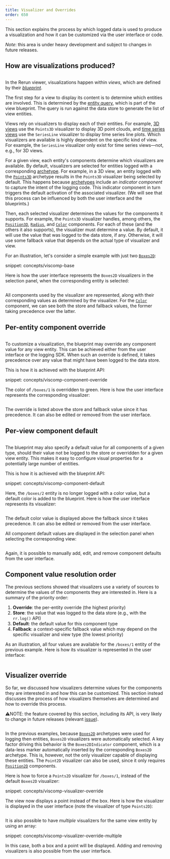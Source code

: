 ```yaml
---
title: Visualizer and Overrides
order: 650
---
```


This section explains the process by which logged data is used to produce a visualization and how it can be customized via the user interface or code.

*Note*: this area is under heavy development and subject to changes in future releases.

## How are visualizations produced?

<!-- schematics source: https://excalidraw.com/#json=8G274_acK-zYc7Cq2ONf0,GaIabh3FBulcjNx9ZqJrXg -->

<picture>
  <img src="https://static.rerun.io/viscomp-base/02d6fe87db0d33b6e9e4dc2d647b3c473e6ce50b/full.png" alt="">
  <source media="(max-width: 480px)" srcset="https://static.rerun.io/viscomp-base/02d6fe87db0d33b6e9e4dc2d647b3c473e6ce50b/480w.png">
  <source media="(max-width: 768px)" srcset="https://static.rerun.io/viscomp-base/02d6fe87db0d33b6e9e4dc2d647b3c473e6ce50b/768w.png">
  <source media="(max-width: 1024px)" srcset="https://static.rerun.io/viscomp-base/02d6fe87db0d33b6e9e4dc2d647b3c473e6ce50b/1024w.png">
  <source media="(max-width: 1200px)" srcset="https://static.rerun.io/viscomp-base/02d6fe87db0d33b6e9e4dc2d647b3c473e6ce50b/1200w.png">
</picture>

In the Rerun viewer, visualizations happen within _views_, which are defined by their [_blueprint_](blueprint.md).

The first step for a view to display its content is to determine which entities are involved.
This is determined by the [entity query](../reference/entity-queries.md), which is part of the view blueprint.
The query is run against the data store to generate the list of view entities.

Views rely on visualizers to display each of their entities.
For example, [3D views](../reference/types/views/spatial3d_view.md) use the `Points3D` visualizer to display 3D point clouds,
and [time series views](../reference/types/views/time_series_view.md) use the `SeriesLine` visualizer to display time series line plots.
Which visualizers are available is highly dependent on the specific kind of view.
For example, the `SeriesLine` visualizer only exist for time series views—not, e.g., for 3D views.

For a given view, each entity's components determine which visualizers are available.
By default, visualizers are selected for entities logged with a corresponding [archetype](../reference/types/archetypes.md).
For example, in a 3D view, an entity logged with the [`Points3D`](../reference/types/archetypes/points3d.md) archetype results in the `Points3D` visualizer being selected by default.
This happens because [archetypes](../reference/types/archetypes.md) include an _indicator component_ to capture the intent of the logging code.
This indicator component in turn triggers the default activation of the associated visualizer.
(We will see that this process can be influenced by both the user interface and the blueprints.)

Then, each selected visualizer determines the values for the components it supports. For example, the `Points3D` visualizer handles, among others, the [`Position3D`](../reference/types/components/position3d.md), [`Radius`](../reference/types/components/radius.md), and [`Color`](../reference/types/components/color.md) components. For each of these (and the others it also supports), the visualizer must determine a value. By default, it will use the value that was logged to the data store, if any. Otherwise, it will use some fallback value that
 depends on the actual type of visualizer and view.

For an illustration, let's consider a simple example with just two [`Boxes2D`](../reference/types/archetypes/boxes2d.md):

snippet: concepts/viscomp-base

Here is how the user interface represents the `Boxes2D` visualizers in the selection panel, when the corresponding entity is selected:

<picture style="zoom: 0.5">
  <img src="https://static.rerun.io/viscomp-base-screenshot/80f168067b49d2a40aed41b0f3512117314c6a9d/full.png" alt="">
  <source media="(max-width: 480px)" srcset="https://static.rerun.io/viscomp-base-screenshot/80f168067b49d2a40aed41b0f3512117314c6a9d/480w.png">
</picture>


All components used by the visualizer are represented, along with their corresponding values as determined by the visualizer. For the [`Color`](../reference/types/components/color.md) component, we can see both the store and fallback values, the former taking precedence over the latter.



## Per-entity component override

<picture>
  <img src="https://static.rerun.io/viscomp-component-override/aebe94bb431e28d49acd5e5cedc6bfe4905ff1c5/full.png" alt="">
  <source media="(max-width: 480px)" srcset="https://static.rerun.io/viscomp-component-override/aebe94bb431e28d49acd5e5cedc6bfe4905ff1c5/480w.png">
  <source media="(max-width: 768px)" srcset="https://static.rerun.io/viscomp-component-override/aebe94bb431e28d49acd5e5cedc6bfe4905ff1c5/768w.png">
  <source media="(max-width: 1024px)" srcset="https://static.rerun.io/viscomp-component-override/aebe94bb431e28d49acd5e5cedc6bfe4905ff1c5/1024w.png">
  <source media="(max-width: 1200px)" srcset="https://static.rerun.io/viscomp-component-override/aebe94bb431e28d49acd5e5cedc6bfe4905ff1c5/1200w.png">
</picture>

To customize a visualization, the blueprint may override any component value for any view entity.
This can be achieved either from the user interface or the logging SDK.
When such an override is defined, it takes precedence over any value that might have been logged to the data store.

This is how it is achieved with the blueprint API:

snippet: concepts/viscomp-component-override

The color of `/boxes/1` is overridden to green. Here is how the user interface represents the corresponding visualizer:

<picture style="zoom: 0.5">
  <img src="https://static.rerun.io/viscomp-component-override-screenshot/cfd1498e18279734a2d494778bf2e6b603b3b44e/full.png" alt="">
  <source media="(max-width: 480px)" srcset="https://static.rerun.io/viscomp-component-override-screenshot/cfd1498e18279734a2d494778bf2e6b603b3b44e/480w.png">
</picture>

The override is listed above the store and fallback value since it has precedence. It can also be edited or removed from the user interface.


## Per-view component default

<picture>
  <img src="https://static.rerun.io/viscomp-component-default/8473f99cc1cad8f6d15a16019c2c0d18edd77220/full.png" alt="">
  <source media="(max-width: 480px)" srcset="https://static.rerun.io/viscomp-component-default/8473f99cc1cad8f6d15a16019c2c0d18edd77220/480w.png">
  <source media="(max-width: 768px)" srcset="https://static.rerun.io/viscomp-component-default/8473f99cc1cad8f6d15a16019c2c0d18edd77220/768w.png">
  <source media="(max-width: 1024px)" srcset="https://static.rerun.io/viscomp-component-default/8473f99cc1cad8f6d15a16019c2c0d18edd77220/1024w.png">
  <source media="(max-width: 1200px)" srcset="https://static.rerun.io/viscomp-component-default/8473f99cc1cad8f6d15a16019c2c0d18edd77220/1200w.png">
</picture>

The blueprint may also specify a default value for all components of a given type, should their value not be logged to the store or overridden for a given view entity. This makes it easy to configure visual properties for a potentially large number of entities.

This is how it is achieved with the blueprint API:

snippet: concepts/viscomp-component-default

Here, the `/boxes/2` entity is no longer logged with a color value, but a default color is added to the blueprint. Here is how the user interface represents its visualizer:

<picture style="zoom: 0.5">
  <img src="https://static.rerun.io/viscomp-component-default-screenshot-1/5966fde4bdddd5e8ef07c6c0a0576b4a487b644e/full.png" alt="">
  <source media="(max-width: 480px)" srcset="https://static.rerun.io/viscomp-component-default-screenshot-1/5966fde4bdddd5e8ef07c6c0a0576b4a487b644e/480w.png">
</picture>

The default color value is displayed above the fallback since it takes precedence. It can also be edited or removed from the user interface.

All component default values are displayed in the selection panel when selecting the corresponding view:

<picture style="zoom: 0.5">
  <img src="https://static.rerun.io/viscomp-component-default-screenshot-2/2db4ca28ff94c1de58a750855828024aa4043576/full.png" alt="">
  <source media="(max-width: 480px)" srcset="https://static.rerun.io/viscomp-component-default-screenshot-2/2db4ca28ff94c1de58a750855828024aa4043576/480w.png">
</picture>

Again, it is possible to manually add, edit, and remove component defaults from the user interface.


## Component value resolution order

The previous sections showed that visualizers use a variety of sources to determine the values of the components they are interested in. Here is a summary of the priority order:

1. **Override**: the per-entity override (the highest priority)
2. **Store**: the value that was logged to the data store (e.g., with the `rr.log()` API)
3. **Default**: the default value for this component type
4. **Fallback**: a context-specific fallback value which may depend on the specific visualizer and view type (the lowest priority)

As an illustration, all four values are available for the `/boxes/1` entity of the previous example. Here is how its visualizer is represented in the user interface:

<picture style="zoom: 0.5">
  <img src="https://static.rerun.io/viscomp-component-value-resolution-screenshot/4ecd7b4be069f5d77d0ea541dc1f47d66a868e2d/full.png" alt="">
  <source media="(max-width: 480px)" srcset="https://static.rerun.io/viscomp-component-value-resolution-screenshot/4ecd7b4be069f5d77d0ea541dc1f47d66a868e2d/480w.png">
</picture>


## Visualizer override

So far, we discussed how visualizers determine values for the components they are interested in and how this can be customized. This section instead discusses the process of how visualizers themselves are determined and how to override this process.

⚠️NOTE: the feature covered by this section, including its API, is very likely to change in future releases
(relevant [issue](https://github.com/rerun-io/rerun/issues/6626)).

<picture>
  <img src="https://static.rerun.io/viscomp-full/945b98084d12be14a5258f2ba00786cb6ec7d19a/full.png" alt="">
  <source media="(max-width: 480px)" srcset="https://static.rerun.io/viscomp-full/945b98084d12be14a5258f2ba00786cb6ec7d19a/480w.png">
  <source media="(max-width: 768px)" srcset="https://static.rerun.io/viscomp-full/945b98084d12be14a5258f2ba00786cb6ec7d19a/768w.png">
  <source media="(max-width: 1024px)" srcset="https://static.rerun.io/viscomp-full/945b98084d12be14a5258f2ba00786cb6ec7d19a/1024w.png">
  <source media="(max-width: 1200px)" srcset="https://static.rerun.io/viscomp-full/945b98084d12be14a5258f2ba00786cb6ec7d19a/1200w.png">
</picture>


In the previous examples, because [`Boxes2D`](../reference/types/archetypes/boxes2d.md) archetypes were used for logging then entities, `Boxes2D` visualizers were automatically selected. A key factor driving this behavior is the `Boxes2DIndicator` component, which is a data-less marker automatically inserted by the corresponding `Boxes2D` archetype. This is, however, not the only visualizer capable of displaying these entities. The `Point2D` visualizer can also be used, since it only requires [`Position2D`](../reference/types/components/position2d.md) components.

Here is how to force a `Points2D` visualizer for `/boxes/1`, instead of the default `Boxes2D` visualizer:

snippet: concepts/viscomp-visualizer-override

The view now displays a point instead of the box. Here is how the visualizer is displayed in the user interface (note the visualizer of type `Points2D`):

<picture style="zoom: 0.5">
  <img src="https://static.rerun.io/viscomp-visualizer-override-screenshot/fdb3e9ae8afa3c2a6bf1fc8836e0365aef393970/full.png" alt="">
  <source media="(max-width: 480px)" srcset="https://static.rerun.io/viscomp-visualizer-override-screenshot/fdb3e9ae8afa3c2a6bf1fc8836e0365aef393970/480w.png">
</picture>

It is also possible to have _multiple_ visualizers for the same view entity by using an array:

snippet: concepts/viscomp-visualizer-override-multiple

In this case, both a box and a point will be displayed. Adding and removing visualizers is also possible from the user interface.
